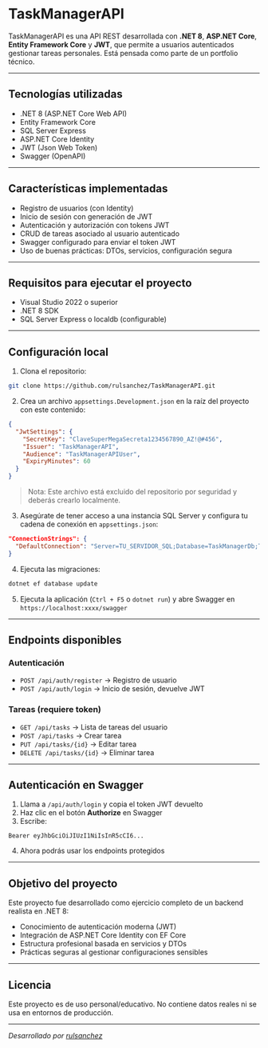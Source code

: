 ﻿# TaskManagerAPI

TaskManagerAPI es una API REST desarrollada con **.NET 8**, **ASP.NET Core**, **Entity Framework Core** y **JWT**, que permite a usuarios autenticados gestionar tareas personales. Está pensada como parte de un portfolio técnico.

---

## Tecnologías utilizadas

* .NET 8 (ASP.NET Core Web API)
* Entity Framework Core
* SQL Server Express
* ASP.NET Core Identity
* JWT (Json Web Token)
* Swagger (OpenAPI)

---

## Características implementadas

* Registro de usuarios (con Identity)
* Inicio de sesión con generación de JWT
* Autenticación y autorización con tokens JWT
* CRUD de tareas asociado al usuario autenticado
* Swagger configurado para enviar el token JWT
* Uso de buenas prácticas: DTOs, servicios, configuración segura

---

##  Requisitos para ejecutar el proyecto

* Visual Studio 2022 o superior
* .NET 8 SDK
* SQL Server Express o localdb (configurable)

---

##  Configuración local

1. Clona el repositorio:

```bash
git clone https://github.com/rulsanchez/TaskManagerAPI.git
```

2. Crea un archivo `appsettings.Development.json` en la raíz del proyecto con este contenido:

```json
{
  "JwtSettings": {
    "SecretKey": "ClaveSuperMegaSecreta1234567890_AZ!@#456",
    "Issuer": "TaskManagerAPI",
    "Audience": "TaskManagerAPIUser",
    "ExpiryMinutes": 60
  }
}
```

> Nota: Este archivo está excluido del repositorio por seguridad y deberás crearlo localmente.

3. Asegúrate de tener acceso a una instancia SQL Server y configura tu cadena de conexión en `appsettings.json`:

```json
"ConnectionStrings": {
  "DefaultConnection": "Server=TU_SERVIDOR_SQL;Database=TaskManagerDb;Trusted_Connection=True;TrustServerCertificate=True"
}
```

4. Ejecuta las migraciones:

```bash
dotnet ef database update
```

5. Ejecuta la aplicación (`Ctrl + F5` o `dotnet run`) y abre Swagger en `https://localhost:xxxx/swagger`

---

## Endpoints disponibles

### Autenticación

* `POST /api/auth/register` → Registro de usuario
* `POST /api/auth/login` → Inicio de sesión, devuelve JWT

### Tareas (requiere token)

* `GET /api/tasks` → Lista de tareas del usuario
* `POST /api/tasks` → Crear tarea
* `PUT /api/tasks/{id}` → Editar tarea
* `DELETE /api/tasks/{id}` → Eliminar tarea

---

##  Autenticación en Swagger

1. Llama a `/api/auth/login` y copia el token JWT devuelto
2. Haz clic en el botón **Authorize** en Swagger
3. Escribe:

```
Bearer eyJhbGciOiJIUzI1NiIsInR5cCI6...
```

4. Ahora podrás usar los endpoints protegidos

---

##  Objetivo del proyecto

Este proyecto fue desarrollado como ejercicio completo de un backend realista en .NET 8:

* Conocimiento de autenticación moderna (JWT)
* Integración de ASP.NET Core Identity con EF Core
* Estructura profesional basada en servicios y DTOs
* Prácticas seguras al gestionar configuraciones sensibles

---

##  Licencia

Este proyecto es de uso personal/educativo. No contiene datos reales ni se usa en entornos de producción.

---

*Desarrollado por [rulsanchez](https://github.com/rulsanchez)*

